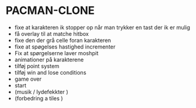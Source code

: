 # PACMAN-CLONE

- fixe at karakteren ik stopper op når man trykker en tast der ik er mulig
- få overlay til at matche hitbox
- fixe den der grå celle foran karakteren
- fixe at spøgelses hastighed incrementer
- Fix at spørgelserne laver moshpit
- animationer på karakterene
- tilføj point system
- tilføj win and lose conditions
- game over
- start
- (musik / lydefekkter )
- (forbedring a tiles )

